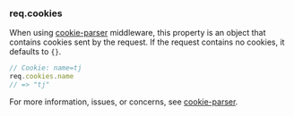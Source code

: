 <!---
 Copyright (c) 2016 StrongLoop, IBM, and Express Contributors
 License: MIT
-->

<h3 id='req.cookies'>req.cookies</h3>

When using [cookie-parser](https://www.npmjs.com/package/cookie-parser) middleware, this property is an object that
contains cookies sent by the request.  If the request contains no cookies, it defaults to `{}`.

```js
// Cookie: name=tj
req.cookies.name
// => "tj"
```

For more information, issues, or concerns, see [cookie-parser](https://github.com/expressjs/cookie-parser).
